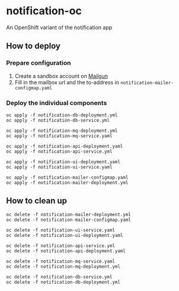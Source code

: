 # notification-oc
An OpenShift variant of the notification app

## How to deploy

### Prepare configuration
1. Create a sandbox account on [Mailgun](https://www.mailgun.com/)
1. Fill in the mailbox url and the to-address in `notification-mailer-configmap.yaml`

### Deploy the individual components
```
oc apply -f notification-db-deployment.yml
oc apply -f notification-db-service.yml

oc apply -f notification-mq-deployment.yml
oc apply -f notification-mq-service.yaml

oc apply -f notification-api-deployment.yaml
oc apply -f notification-api-service.yml

oc apply -f notification-ui-deployment.yaml
oc apply -f notification-ui-service.yaml

oc apply -f notification-mailer-configmap.yaml
oc apply -f notification-mailer-deployment.yml
```

## How to clean up
```
oc delete -f notification-mailer-deployment.yml
oc delete -f notification-mailer-configmap.yaml

oc delete -f notification-ui-service.yaml
oc delete -f notification-ui-deployment.yaml

oc delete -f notification-api-service.yml
oc delete -f notification-api-deployment.yaml

oc delete -f notification-mq-service.yaml
oc delete -f notification-mq-deployment.yml

oc delete -f notification-db-service.yml
oc delete -f notification-db-deployment.yml
```
